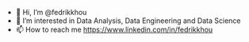 - 👋 Hi, I’m @fedrikkhou
- 👀 I’m interested in Data Analysis, Data Engineering and Data Science
- 📫 How to reach me https://www.linkedin.com/in/fedrikkhou

<!---
fedrikkhou/fedrikkhou is a ✨ special ✨ repository because its `README.md` (this file) appears on your GitHub profile.
You can click the Preview link to take a look at your changes.
--->
